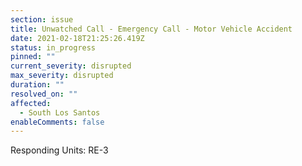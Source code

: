 ```yaml
---
section: issue
title: Unwatched Call - Emergency Call - Motor Vehicle Accident
date: 2021-02-18T21:25:26.419Z
status: in_progress
pinned: ""
current_severity: disrupted
max_severity: disrupted
duration: ""
resolved_on: ""
affected:
  - South Los Santos
enableComments: false
---
```

Responding Units: RE-3